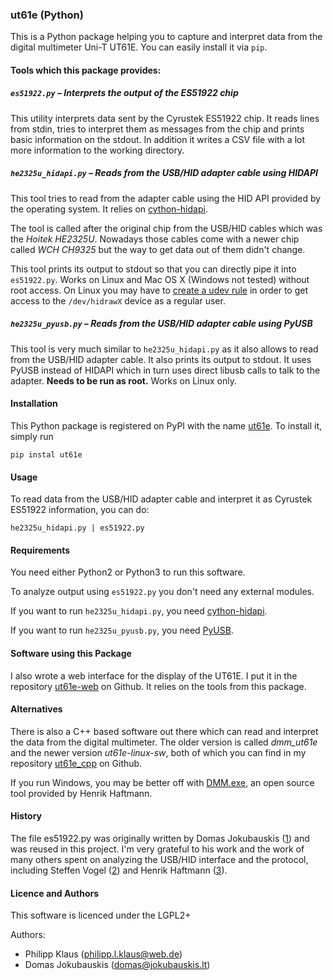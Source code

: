 
### ut61e (Python)

This is a Python package helping you to capture and interpret data from
the digital multimeter Uni-T UT61E. You can easily install it via `pip`.

#### Tools which this package provides:

##### `es51922.py` – Interprets the output of the ES51922 chip

This utility interprets data sent by the Cyrustek ES51922 chip.
It reads lines from stdin, tries to interpret them as messages
from the chip and prints basic information on the stdout.
In addition it writes a CSV file with a lot more information
to the working directory.

##### `he2325u_hidapi.py` – Reads from the USB/HID adapter cable using HIDAPI

This tool tries to read from the adapter cable using the HID API
provided by the operating system. It relies on [cython-hidapi][].

The tool is called after the original chip from the USB/HID cables
which was the *Hoitek HE2325U*. Nowadays those cables come with a
newer chip called *WCH CH9325* but the way to get data out of them
didn't change.

This tool prints its output to stdout so that you can directly
pipe it into `es51922.py`.
Works on Linux and Mac OS X (Windows not tested) without root access.
On Linux you may have to [create a udev rule][] in order to get access
to the `/dev/hidrawX` device as a regular user.


##### `he2325u_pyusb.py` – Reads from the USB/HID adapter cable using PyUSB

This tool is very much similar to `he2325u_hidapi.py` as it also
allows to read from the USB/HID adapter cable. It also prints its
output to stdout. It uses PyUSB instead of HIDAPI which in turn uses
direct libusb calls to talk to the adapter. **Needs to be run as root.** 
Works on Linux only.

#### Installation

This Python package is registered on PyPI with the name
[ut61e](https://pypi.python.org/pypi/ut61e).
To install it, simply run

    pip instal ut61e

#### Usage

To read data from the USB/HID adapter cable and interpret
it as Cyrustek ES51922 information, you can do:

    he2325u_hidapi.py | es51922.py

#### Requirements

You need either Python2 or Python3 to run this software.

To analyze output using `es51922.py` you don't need any external modules.

If you want to run `he2325u_hidapi.py`, you need [cython-hidapi][].

If you want to run `he2325u_pyusb.py`, you need [PyUSB][].

#### Software using this Package

I also wrote a web interface for the display of the UT61E.
I put it in the repository [ut61e-web][]
on Github. It relies on the tools from this package.

#### Alternatives

There is also a C++ based software out there which can read and interpret
the data from the digital multimeter. The older version is called
*dmm_ut61e* and the newer version *ut61e-linux-sw*, both of which
you can find in my repository [ut61e_cpp][] on Github.

If you run Windows, you may be better off with
[DMM.exe](http://www-user.tu-chemnitz.de/~heha/hs/UNI-T/),
an open source tool provided by Henrik Haftmann.

#### History

The file es51922.py was originally written by Domas Jokubauskis ([1][])
and was reused in this project. I'm very grateful to his work and
the work of many others spent on analyzing the USB/HID interface and the
protocol, including Steffen Vogel ([2][]) and Henrik Haftmann ([3][]).

#### Licence and Authors

This software is licenced under the LGPL2+

Authors:

* Philipp Klaus (<philipp.l.klaus@web.de>)
* Domas Jokubauskis (<domas@jokubauskis.lt>)

[cython-hidapi]: https://github.com/trezor/cython-hidapi
[PyUSB]: https://github.com/walac/pyusb
[create a udev rule]: https://github.com/signal11/hidapi/blob/master/udev/99-hid.rules
[ut61e-web]: https://github.com/pklaus/ut61e-web/
[ut61e_cpp]: https://github.com/pklaus/ut61e_cpp
[1]: https://bitbucket.org/kuzavas/dmm_es51922/
[2]: http://www.noteblok.net/2009/11/29/uni-trend-ut61e-digital-multimeter/
[3]: http://www-user.tu-chemnitz.de/~heha/bastelecke/Rund%20um%20den%20PC/hid-ser

